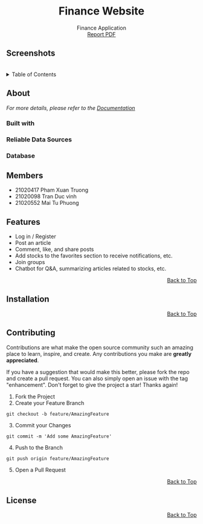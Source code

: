 <a name="top"></a>

<!-- PROJECT LOGO -->
<div align="center">

<h1 align="center">Finance Website</h1>

  <p align="center">
    Finance Application</br>   
    <a href="https://drive.google.com/file/d/1uWGSj9Mf5rGxcHrYysBrOpPB8_D7CrlS/view?usp=sharing">Report PDF</a>
  </p>
</div>

## Screenshots


</br>
<!-- TABLE OF CONTENTS -->
<details>
  <summary>Table of Contents</summary>
  <ol>
    <li><a href="#members">Members</a></li>
    <li>
      <a href="#about">About</a>
      <ul>
        <li><a href="#built-with">Built with</a></li>
        <li><a href="#reliable-data-sources">Reliable Data Sources</a>
        </li>
        <li><a href="#database">Databse</a></li>
      </ul>
    </li>
    <li><a href="#features">Features<a>
    </li>
    <li><a href="#installation">Instalation<a>
    </li>
    <li><a href="#contributing">Contributing</a></li>
    <li><a href="#license">License</a></li>
  </ol>
</details>

<!-- ABOUT -->
## About
<a name="about"></a>

_For more details, please refer to the [Documentation](https://github.com/VinaStock/.github/blob/main/profile/README.md)_
### Built with
<a name="built-with"></a>

### Reliable Data Sources
<a name="#reliable-data-sources"></a>
### Database

<!-- MEMBERS -->
## Members
<a name="members"></a>
- 21020417 Pham Xuan Truong
- 21020098 Tran Duc vinh
- 21020552 Mai Tu Phuong

<!-- FEATURES -->
## Features
<a name="feature"></a>
- Log in / Register
- Post an article
- Comment, like, and share posts
- Add stocks to the favorites section to receive notifications, etc.
- Join groups
- Chatbot for Q&A, summarizing articles related to stocks, etc.

<div align="right">
  <a href="#top">Back to Top</a>
</div>

<!-- INSTALLATION -->
## Installation
<a name="installation"></a>

<div align="right">
  <a href="#top">Back to Top</a>
</div>


<!-- CONTRIBUTING -->
## Contributing
<a name="contributing"></a>
Contributions are what make the open source community such an amazing place to learn, inspire, and create. Any contributions you make are **greatly appreciated**.

If you have a suggestion that would make this better, please fork the repo and create a pull request. You can also simply open an issue with the tag "enhancement".
Don't forget to give the project a star! Thanks again!

1. Fork the Project
2. Create your Feature Branch 
```shell
git checkout -b feature/AmazingFeature
```
3. Commit your Changes 
```shell 
git commit -m 'Add some AmazingFeature'
```
4. Push to the Branch 
```shell
git push origin feature/AmazingFeature
```
5. Open a Pull Request

<div align="right">
  <a href="#top">Back to Top</a>
</div>

<!-- LICENSE -->
## License
<a name="license"></a>

<div align="right">
  <a href="#top">Back to Top</a>
</div>



